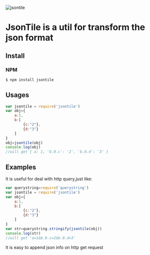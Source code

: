 ![jsontile](https://nodei.co/npm/jsontile.png?downloads=true&stars=true)

JsonTile is a util for transform the json format
======

## Install

### NPM

```bash
$ npm install jsontile
```

## Usages

```javascript
var jsontile = require('jsontile')
var obj={
	a:1,
	b:[
		{c:"2"},
		{d:"3"}
	]
}
obj=jsontile(obj)
console.log(obj)
//will get { a: 1, 'b.0.c': '2', 'b.0.d': '3' }
```

## Examples

It is useful for deal with http query,just like:

```javascript
var querystring=require('querystring')
var jsontile = require('jsontile')
var obj={
	a:1,
	b:[
		{c:"2"},
		{d:"3"}
	]
}
var str=querystring.stringify(jsontile(obj))
console.log(str)
//will get 'a=1&b.0.c=2&b.0.d=3'
```

It is easy to append json info on http get request